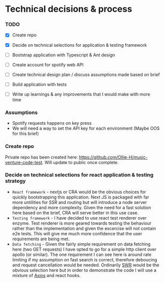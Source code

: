 # Technical decisions & process

### TODO

* [x] Create repo
* [x] Decide on technical selections for application & testing framework
* [ ] Bootstrap application with Typescript & Ant design
* [ ] Create account for spotify web API
* [ ] Create technical design plan / discuss assumptions made based on brief
* [ ] Build application with tests
* [ ] Write up learnings & any improvements that I would make with more time


### Assumptions
* Spotify requests happens on key press
* We will need a way to set the API key for each environment (Maybe OOS for this brief)

### Create repo
Private repo has been created here: https://github.com/Ollie-H/music-venture-code-test. Will update to public once complete.

### Decide on technical selections for react application & testing strategy

* `React framework` - nextjs or CRA would be the obvious choices for quickly bootstrapping this application. Next JS is packaged with far more untilities for SSR and routing but will introduce a node server dependency and more complexity. Given the need for a fast solution here based on the brief, CRA will serve better in this use case.
* `Testing framework` - I have decided to use react test renderer over enzyme. Test renderer is more geared towards testing the behaviour rather than the implementation and given the excercise will not contain e2e tests. This will give me much more confidence that the user requirements are being met.
* `Data fetching` - Given the fairly simple requirement on data fetching here (two GET requests) I have opted to go for a simple http client over apollo (or similar). The one requirement I can see here is around rate limiting if my assumption on fast search is correct, therefore deboucing and request cancellation would be needed. Ordinarily [SWR](https://github.com/vercel/swr) would be the obvious selection here but in order to demonstrate the code I will use a mixture of [Axios](https://github.com/axios/axios) and react hooks.
